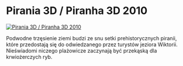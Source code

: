 Pirania 3D / Piranha 3D 2010 
=============
[![Pirania 3D / Piranha 3D 2010 ](http://vidos.pl/images/player.gif)](http://vidos.pl/pirania-3d-piranha-3d-2010)

 Podwodne trzęsienie ziemi budzi ze snu setki prehistorycznych piranii, które przedostają się do odwiedzanego przez turystów jeziora Wiktorii. Nieświadomi niczego plażowicze zaczynają być przekąską dla krwiożerczych ryb.
